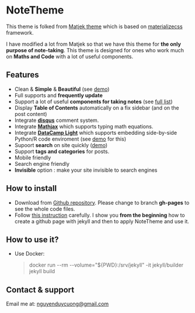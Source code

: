 # NoteTheme

This theme is folked from [Matjek theme](https://shawnteoh.github.io/matjek/) which is based on [materializecss](https://materializecss.com/) framework.

I have modified a lot from Matjek so that we have this theme for **the only purpose of note-taking**. This theme is designed for ones who work much on **Maths and Code** with a lot of useful components.


## Features

- Clean & **Simple** & **Beautiful** (see [demo](https://nguyenduycuong.github.io/NoteTheme/))
- Full supports and **frequently update**
- Support a lot of useful **components for taking notes** (see [full list](http://nguyenduycuong.github.io/NoteTheme/how-to-use-notetheme))
- Display **Table of Contents** automatically on a fix sidebar (and on the post content)
- Integrate **[disqus](http://disqus.com)** comment system.
- Integrate **[Mathjax](https://www.mathjax.org/)** which supports typing math equations.
- Integrate **[DataCamp Light](https://github.com/datacamp/datacamp-light)** which supports embedding side-by-side Python/R code enviroment (see [demo](https://cdn.datacamp.com/dcl-react/standalone-example.html) for this)
- Supoort **search** on site quickly ([demo](http://nguyenduycuong.github.io/NoteTheme/search?q=welcome))
- Support **tags and categories** for posts.
- Mobile friendly
- Search engine friendly
- **Invisible** option : make your site invisible to search engines


## How to install

- Download from [Github repository](https://github.com/nguyenduycuong/NoteTheme). Please change to branch **gh-pages** to see the whole code files.
- Follow [this instruction](https://nguyenduycuong.github.io/NoteTheme/how-to-install-notetheme) carefully. I show you **from the beginning** how to create a github page with jekyll and then to apply NoteTheme and use it.


## How to use it?

- Use Docker:
    > docker run --rm --volume="${PWD}:/srv/jekyll" -it jekyll/builder jekyll build


## Contact & support

Email me at: [nguyenduycuong@gmail.com](mailto:nguyenduycuong@gmail.com)
